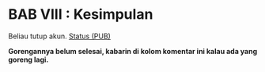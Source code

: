 # BAB VIII : Kesimpulan

Beliau tutup akun.
[Status (PUB)](https://www.facebook.com/fzn0x/posts/pfbid02Js7P1hfudY2HaJgTDT4USLJQxKJXvaQ5NDu3VF9XiYqzcJa317ZsJtyCuvFKNjKzl)

**Gorengannya belum selesai, kabarin di kolom komentar ini kalau ada yang goreng lagi.**